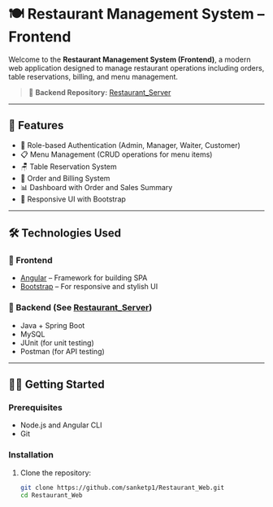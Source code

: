 # 🍽️ Restaurant Management System – Frontend

Welcome to the **Restaurant Management System (Frontend)**, a modern web application designed to manage restaurant operations including orders, table reservations, billing, and menu management.

> 🔗 **Backend Repository:** [Restaurant_Server](https://github.com/sanketp1/Restaurant_Server.git)

---


## 🚀 Features

- 🔐 Role-based Authentication (Admin, Manager, Waiter, Customer)
- 📋 Menu Management (CRUD operations for menu items)
- 🪑 Table Reservation System
- 🧾 Order and Billing System
- 📊 Dashboard with Order and Sales Summary
- 📱 Responsive UI with Bootstrap

---

## 🛠️ Technologies Used

### 🔧 Frontend
- [Angular](https://angular.io/) – Framework for building SPA
- [Bootstrap](https://getbootstrap.com/) – For responsive and stylish UI

### 🔗 Backend (See [Restaurant_Server](https://github.com/sanketp1/Restaurant_Server.git))
- Java + Spring Boot
- MySQL
- JUnit (for unit testing)
- Postman (for API testing)

---

## 🧑‍💻 Getting Started

### Prerequisites

- Node.js and Angular CLI
- Git

### Installation

1. Clone the repository:
   ```bash
   git clone https://github.com/sanketp1/Restaurant_Web.git
   cd Restaurant_Web
